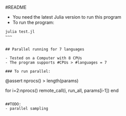 #README

- You need the latest Julia version to run this program
- To run the program:

~~~~
julia test.jl
~~~


## Parallel running for 7 languages

- Tested on a Computer with 8 CPUs
- The program supports #CPUs > #languages = 7

### To run parallel:

~~~~
@assert nprocs() > length(params)

for i=2:nprocs()
  remote_call(i, run_all, params[i-1])
end
~~~~

##TODO:
- parallel sampling
